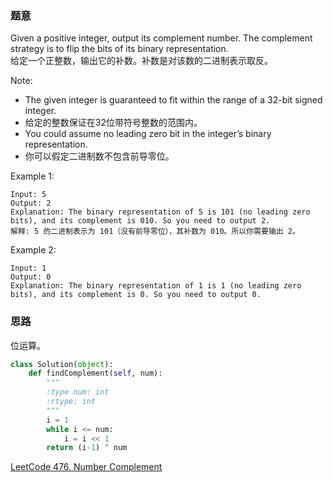 ### 题意
Given a positive integer, output its complement number. The complement strategy is to flip the bits of its binary representation.  
给定一个正整数，输出它的补数。补数是对该数的二进制表示取反。

Note:

- The given integer is guaranteed to fit within the range of a 32-bit signed integer.
- 给定的整数保证在32位带符号整数的范围内。
- You could assume no leading zero bit in the integer’s binary representation.
- 你可以假定二进制数不包含前导零位。

Example 1:
```
Input: 5
Output: 2
Explanation: The binary representation of 5 is 101 (no leading zero bits), and its complement is 010. So you need to output 2.
解释: 5 的二进制表示为 101（没有前导零位），其补数为 010。所以你需要输出 2。
```
Example 2:
```
Input: 1
Output: 0
Explanation: The binary representation of 1 is 1 (no leading zero bits), and its complement is 0. So you need to output 0.
```

### 思路
位运算。
```python
class Solution(object):
    def findComplement(self, num):
        """
        :type num: int
        :rtype: int
        """
        i = 1
        while i <= num:
            i = i << 1
        return (i-1) ^ num
```
[LeetCode 476. Number Complement](https://leetcode.com/problems/number-complement/description/)
